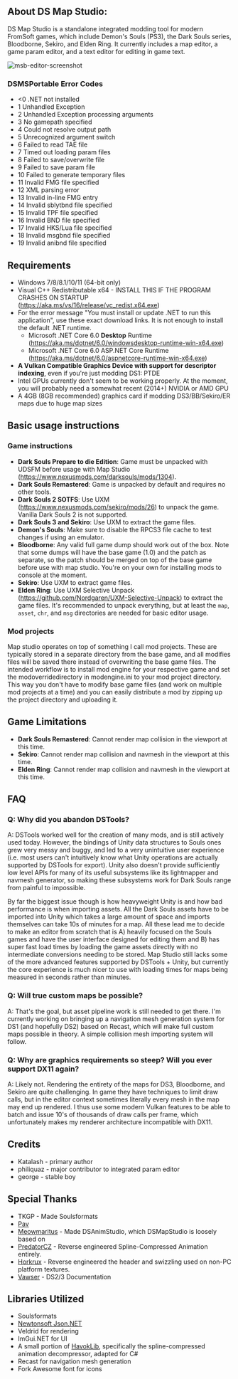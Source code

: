 ## About DS Map Studio:
DS Map Studio is a standalone integrated modding tool for modern FromSoft games, which include Demon's Souls (PS3), the Dark Souls series, Bloodborne, Sekiro, and Elden Ring. It currently includes a map editor, a game param editor, and a text editor for editing in game text.

![msb-editor-screenshot](https://user-images.githubusercontent.com/44953920/209740902-ab75c7fb-e281-4833-aeab-4c2ea41da815.png)
### DSMSPortable Error Codes
* <0 .NET not installed
* 1 Unhandled Exception
* 2 Unhandled Exception processing arguments
* 3 No gamepath specified
* 4 Could not resolve output path
* 5 Unrecognized argument switch
* 6 Failed to read TAE file
* 7 Timed out loading param files
* 8 Failed to save/overwrite file
* 9 Failed to save param file
* 10 Failed to generate temporary files
* 11 Invalid FMG file specified
* 12 XML parsing error
* 13 Invalid in-line FMG entry
* 14 Invalid sblytbnd file specified
* 15 Invalid TPF file specified
* 16 Invalid BND file specified
* 17 Invalid HKS/Lua file specified
* 18 Invalid msgbnd file specified
* 19 Invalid anibnd file specified

## Requirements
* Windows 7/8/8.1/10/11 (64-bit only)
* Visual C++ Redistributable x64 - INSTALL THIS IF THE PROGRAM CRASHES ON STARTUP (https://aka.ms/vs/16/release/vc_redist.x64.exe)
* For the error message "You must install or update .NET to run this application", use these exact download links. It is not enough to install the default .NET runtime.
  * Microsoft .NET Core 6.0 **Desktop** Runtime (https://aka.ms/dotnet/6.0/windowsdesktop-runtime-win-x64.exe)
  * Microsoft .NET Core 6.0 ASP.NET Core Runtime (https://aka.ms/dotnet/6.0/aspnetcore-runtime-win-x64.exe)
* **A Vulkan Compatible Graphics Device with support for descriptor indexing**, even if you're just modding DS1: PTDE
* Intel GPUs currently don't seem to be working properly. At the moment, you will probably need a somewhat recent (2014+) NVIDIA or AMD GPU
* A 4GB (8GB recommended) graphics card if modding DS3/BB/Sekiro/ER maps due to huge map sizes

## Basic usage instructions
### Game instructions
* **Dark Souls Prepare to die Edition**: Game must be unpacked with UDSFM before usage with Map Studio (https://www.nexusmods.com/darksouls/mods/1304).
* **Dark Souls Remastered**: Game is unpacked by default and requires no other tools.
* **Dark Souls 2 SOTFS**: Use UXM (https://www.nexusmods.com/sekiro/mods/26) to unpack the game. Vanilla Dark Souls 2 is not supported.
* **Dark Souls 3 and Sekiro**: Use UXM to extract the game files.
* **Demon's Souls**: Make sure to disable the RPCS3 file cache to test changes if using an emulator.
* **Bloodborne**: Any valid full game dump should work out of the box. Note that some dumps will have the base game (1.0) and the patch as separate, so the patch should be merged on top of the base game before use with map studio. You're on your own for installing mods to console at the moment.
* **Sekiro**: Use UXM to extract game files.
* **Elden Ring**: Use UXM Selective Unpack (https://github.com/Nordgaren/UXM-Selective-Unpack) to extract the game files. It's recommended to unpack everything, but at least the `map`, `asset`, `chr`, and `msg` directories are needed for basic editor usage.

### Mod projects
Map studio operates on top of something I call mod projects. These are typically stored in a separate directory from the base game, and all modifies files will be saved there instead of overwriting the base game files. The intended workflow is to install mod engine for your respective game and set the modoverridedirectory in modengine.ini to your mod project directory. This way you don't have to modify base game files (and work on multiple mod projects at a time) and you can easily distribute a mod by zipping up the project directory and uploading it.

## Game Limitations
* **Dark Souls Remastered**: Cannot render map collision in the viewport at this time.
* **Sekiro**: Cannot render map collision and navmesh in the viewport at this time.
* **Elden Ring**: Cannot render map collision and navmesh in the viewport at this time.

## FAQ
### Q: Why did you abandon DSTools?
A: DSTools worked well for the creation of many mods, and is still actively used today. However, the bindings of Unity data structures to Souls ones grew very messy and buggy, and led to a very unintuitive user experience (i.e. most users can't intuitively know what Unity operations are actually supported by DSTools for export). Unity also doesn't provide sufficiently low level APIs for many of its useful subsystems like its lightmapper and navmesh generator, so making these subsystems work for Dark Souls range from painful to impossible.

By far the biggest issue though is how heavyweight Unity is and how bad performance is when importing assets. All the Dark Souls assets have to be imported into Unity which takes a large amount of space and imports themselves can take 10s of minutes for a map. All these lead me to decide to make an editor from scratch that is A) heavily focused on the Souls games and have the user interface designed for editing them and B) has super fast load times by loading the game assets directly with no intermediate conversions needing to be stored. Map Studio still lacks some of the more advanced features supported by DSTools + Unity, but currently the core experience is much nicer to use with loading times for maps being measured in seconds rather than minutes.

### Q: Will true custom maps be possible?
A: That's the goal, but asset pipeline work is still needed to get there. I'm currently working on bringing up a navigation mesh generation system for DS1 (and hopefully DS2) based on Recast, which will make full custom maps possible in theory. A simple collision mesh importing system will follow.

### Q: Why are graphics requirements so steep? Will you ever support DX11 again?
A: Likely not. Rendering the entirety of the maps for DS3, Bloodborne, and Sekiro are quite challenging. In game they have techniques to limit draw calls, but in the editor context sometimes literally every mesh in the map may end up rendered. I thus use some modern Vulkan features to be able to batch and issue 10's of thousands of draw calls per frame, which unfortunately makes my renderer architecture incompatible with DX11.

## Credits
* Katalash - primary author
* philiquaz - major contributor to integrated param editor
* george - stable boy

## Special Thanks
* TKGP - Made Soulsformats
* [Pav](https://github.com/JohrnaJohrna)
* [Meowmaritus](https://github.com/meowmaritus) - Made DSAnimStudio, which DSMapStudio is loosely based on
* [PredatorCZ](https://github.com/PredatorCZ) - Reverse engineered Spline-Compressed Animation entirely.
* [Horkrux](https://github.com/horkrux) - Reverse engineered the header and swizzling used on non-PC platform textures.
* [Vawser](https://github.com/vawser) - DS2/3 Documentation

## Libraries Utilized
* Soulsformats
* [Newtonsoft Json.NET](https://www.newtonsoft.com/json)
* Veldrid for rendering
* ImGui.NET for UI
* A small portion of [HavokLib](https://github.com/PredatorCZ/HavokLib), specifically the spline-compressed animation decompressor, adapted for C#
* Recast for navigation mesh generation
* Fork Awesome font for icons
